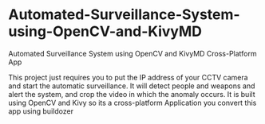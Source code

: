 # Automated-Surveillance-System-using-OpenCV-and-KivyMD
Automated Surveillance System using OpenCV and KivyMD Cross-Platform App

This project just requires you to put the IP address of your CCTV camera and start the automatic surveillance. It will detect people and weapons and alert the system, and crop the video in which the anomaly occurs. It is built using OpenCV and Kivy so its a cross-platform Application you convert this app using buildozer 

